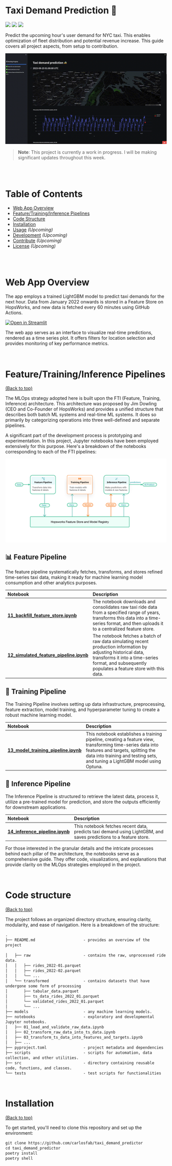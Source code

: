 # Taxi Demand Prediction 🚗

<a href="http://linkedin.com/in/carlos-melo-data-science/" alt="linkedin"><img src="https://img.shields.io/badge/work%20in%20progress-FF103F" /></a>
<a href="http://linkedin.com/in/carlos-melo-data-science/" alt="linkedin"> <img src="https://img.shields.io/badge/LinkedIn-0077B5?logo=linkedin&logoColor=white" /></a> 
<a href="http://twitter.com/carlos_melo_py" alt="twitter"> <img src="https://img.shields.io/badge/Twitter-1DA1F2?logo=twitter&logoColor=white" /></a> 

Predict the upcoming hour's user demand for NYC taxi. This enables optimization of fleet distribution and potential revenue increase. This guide covers all project aspects, from setup to contribution.

![Banner](img/header.gif)

> **Note**: This project is currently a work in progress. I will be making significant updates throughout this week.

<br><br>

# Table of Contents

- [Web App Overview](#web-app-overview)
- [Feature/Training/Inference Pipelines](#fti-pipelines)
- [Code Structure](#code-structure)
- [Installation](#installation)
- [Usage](#usage) *(Upcoming)*
- [Development](#development) *(Upcoming)*
- [Contribute](#contribute) *(Upcoming)*
- [License](#license) *(Upcoming)*

<br><br>

# Web App Overview

The app employs a trained LightGBM model to predict taxi demands for the next hour. Data from January 2022 onwards is stored in a Feature Store on HopsWorks, and new data is fetched every 60 minutes using GitHub Actions.

[![Open in Streamlit](https://static.streamlit.io/badges/streamlit_badge_black_white.svg)](https://taxi-demand-predictor-sigmoidal.streamlit.app)

The web app serves as an interface to visualize real-time predictions, rendered as a time series plot. It offers filters for location selection and provides monitoring of key performance metrics.

<!-- _To be updated with actual project demonstration or guide._
https://taxi-demand-predictor-sigmoidal.streamlit.app -->

<br>

# Feature/Training/Inference Pipelines
[(Back to top)](#fti-pipelines)

The MLOps strategy adopted here is built upon the FTI (Feature, Training, Inference) architecture. This architecture was proposed by Jim Dowling (CEO and Co-Founder of HopsWorks) and provides a unified structure that describes both batch ML systems and real-time ML systems. It does so primarily by categorizing operations into three well-defined and separate pipelines.

A significant part of the development process is prototyping and experimentation. In this project, Jupyter notebooks have been employed extensively for this purpose. Here's a breakdown of the notebooks corresponding to each of the FTI pipelines:

![Image](img/3-pipelines.png)

## 📊 Feature Pipeline

The feature pipeline systematically fetches, transforms, and stores refined time-series taxi data, making it ready for machine learning model consumption and other analytics purposes.

| **Notebook** | **Description** |
|:-------------|:----------------|
| [**11_backfill_feature_store.ipynb**](https://github.com/carlosfab/taxi_demand_predictor/blob/main/notebooks/11_backfill_feature_store.ipynb) | The notebook downloads and consolidates raw taxi ride data from a specified range of years, transforms this data into a time-series format, and then uploads it to a centralized feature store. |
| [**12_simulated_feature_pipeline.ipynb**](https://github.com/carlosfab/taxi_demand_predictor/blob/main/notebooks/12_simulated_feature_pipeline.ipynb) | The notebook fetches a batch of raw data simulating recent production information by adjusting historical data, transforms it into a time-series format, and subsequently populates a feature store with this data. |

## 🎯 Training Pipeline

The Training Pipeline involves setting up data infrastructure, preprocessing, feature extraction, model training, and hyperparameter tuning to create a robust machine learning model.

| **Notebook** | **Description** |
|:-------------|:----------------|
| [**13_model_training_pipeline.ipynb**](https://github.com/carlosfab/taxi_demand_predictor/blob/main/notebooks/13_model_training_pipeline.ipynb) | This notebook establishes a training pipeline, creating a feature view, transforming time-series data into features and targets, splitting the data into training and testing sets, and tuning a LightGBM model using Optuna. |

## 🤖 Inference Pipeline

The Inference Pipeline is structured to retrieve the latest data, process it, utilize a pre-trained model for prediction, and store the outputs efficiently for downstream applications.


| **Notebook** | **Description** |
|:-------------|:----------------|
| [**14_inference_pipeline.ipynb**](https://github.com/carlosfab/taxi_demand_predictor/blob/main/notebooks/14_inference_pipeline.ipynb) | This notebook fetches recent data, predicts taxi demand using LightGBM, and saves predictions to a feature store. |


For those interested in the granular details and the intricate processes behind each pillar of the architecture, the notebooks serve as a comprehensive guide. They offer code, visualizations, and explanations that provide clarity on the MLOps strategies employed in the project.

<br>

# Code structure
[(Back to top)](#code-structure)

The project follows an organized directory structure, ensuring clarity, modularity, and ease of navigation. Here is a breakdown of the structure:

```
.
├── README.md                     - provides an overview of the project

│   ├── raw                       - contains the raw, unprocessed ride data.
│   │   ├── rides_2022-01.parquet 
│   │   ├── rides_2022-02.parquet 
│   │   └── ...
│   └── transformed               - contains datasets that have undergone some form of processing
│       ├── tabular_data.parquet  
│       ├── ts_data_rides_2022_01.parquet  
│       └── validated_rides_2022_01.parquet 
│       └── ... 
├── models                        - any machine learning models.
├── notebooks                     - exploratory and developmental Jupyter notebooks.
│   ├── 01_load_and_validate_raw_data.ipynb
│   ├── 02_transform_raw_data_into_ts_data.ipynb
│   ├── 03_transform_ts_data_into_features_and_targets.ipynb
│   ├── ...
├── pyproject.toml                - project metadata and dependencies
├── scripts                       - scripts for automation, data collection, and other utilities.
├── src                           - directory containing reusable code, functions, and classes.
└── tests                         - test scripts for functionalities
```

<br>

# Installation
[(Back to top)](#table-of-contents)

To get started, you'll need to clone this repository and set up the environment:

```shell
git clone https://github.com/carlosfab/taxi_demand_predictor
cd taxi_demand_predictor
poetry install
poetry shell
```


